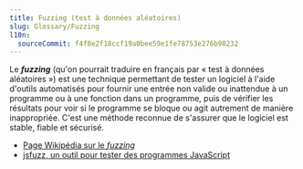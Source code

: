 ```yaml
---
title: Fuzzing (test à données aléatoires)
slug: Glossary/Fuzzing
l10n:
  sourceCommit: f4f8e2f18ccf19a0bee59e1fe78753e276b98232
---
```

Le **<i lang="en">fuzzing</i>** (qu'on pourrait traduire en français par «&nbsp;test à données aléatoires&nbsp;») est une technique permettant de tester un logiciel à l'aide d'outils automatisés pour fournir une entrée non valide ou inattendue à un programme ou à une fonction dans un programme, puis de vérifier les résultats pour voir si le programme se bloque ou agit autrement de manière inappropriée. C'est une méthode reconnue de s'assurer que le logiciel est stable, fiable et sécurisé.

- [Page Wikipédia sur le <i lang="en">fuzzing</i>](https://fr.wikipedia.org/wiki/Fuzzing)
- [jsfuzz, un outil pour tester des programmes JavaScript](https://gitlab.com/gitlab-org/security-products/analyzers/fuzzers/jsfuzz)
